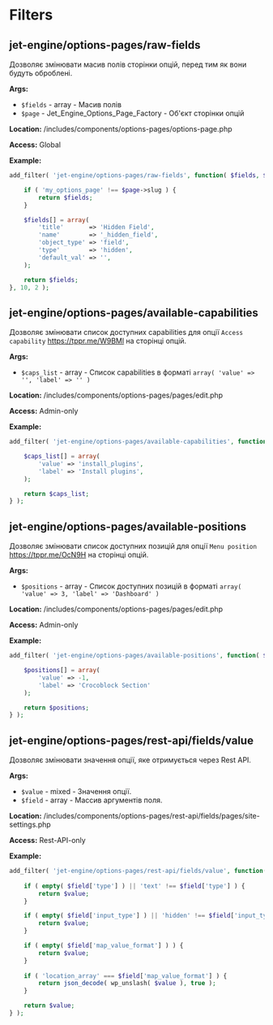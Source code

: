 # Filters

## jet-engine/options-pages/raw-fields

Дозволяє змінювати масив полів сторінки опцій, перед тим як вони будуть оброблені.

**Args:**
- `$fields` - array - Масив полів
- `$page` - Jet_Engine_Options_Page_Factory - Об'єкт сторінки опцій

**Location:**
/includes/components/options-pages/options-page.php

**Access:**
Global

**Example:**

```php
add_filter( 'jet-engine/options-pages/raw-fields', function( $fields, $page ) {

    if ( 'my_options_page' !== $page->slug ) {
        return $fields;
    }

    $fields[] = array(
        'title'       => 'Hidden Field',
        'name'        => '_hidden_field',
        'object_type' => 'field',
        'type'        => 'hidden',
        'default_val' => '',
    );

    return $fields;
}, 10, 2 );
```

## jet-engine/options-pages/available-capabilities

Дозволяє змінювати список доступних capabilities для опції `Access capability` https://tppr.me/W9BMl на сторінці опцій.

**Args:**
- `$caps_list` - array - Список capabilities в форматі `array( 'value' => '', 'label' => '' )`

**Location:**
/includes/components/options-pages/pages/edit.php

**Access:**
Admin-only

**Example:**

```php
add_filter( 'jet-engine/options-pages/available-capabilities', function( $caps_list ) {

    $caps_list[] = array(
        'value' => 'install_plugins',
        'label' => 'Install plugins',
    );

    return $caps_list;
} );
```

## jet-engine/options-pages/available-positions

Дозволяє змінювати список доступних позицій для опції `Menu position` https://tppr.me/OcN9H на сторінці опцій.

**Args:**
- `$positions` - array - Список доступних позицій в форматі `array( 'value' => 3, 'label' => 'Dashboard' )`

**Location:**
/includes/components/options-pages/pages/edit.php

**Access:**
Admin-only

**Example:**

```php
add_filter( 'jet-engine/options-pages/available-positions', function( $positions ) {

    $positions[] = array(
        'value' => -1,
        'label' => 'Crocoblock Section'
    );

    return $positions;
} );
```

## jet-engine/options-pages/rest-api/fields/value

Дозволяє змінювати значення опції, яке отримується через Rest API.

**Args:**
- `$value` - mixed - Значення опції.
- `$field` - array - Массив аргументів поля.

**Location:**
/includes/components/options-pages/rest-api/fields/pages/site-settings.php

**Access:**
Rest-API-only

**Example:**

```php
add_filter( 'jet-engine/options-pages/rest-api/fields/value', function( $value, $field ) {
    
    if ( empty( $field['type'] ) || 'text' !== $field['type'] ) {
        return $value;
    }

    if ( empty( $field['input_type'] ) || 'hidden' !== $field['input_type'] ) {
        return $value;
    }

    if ( empty( $field['map_value_format'] ) ) {
        return $value;
    }
    
    if ( 'location_array' === $field['map_value_format'] ) {
        return json_decode( wp_unslash( $value ), true );
    }

    return $value;
} );
```